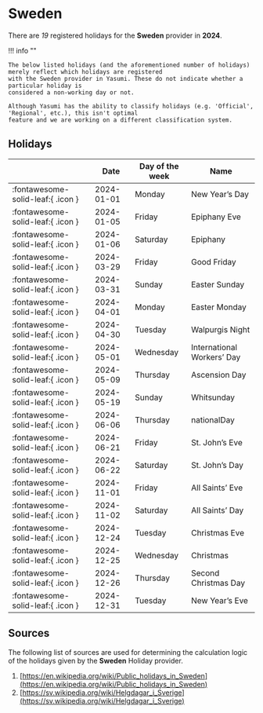 # Sweden

There are _19_ registered holidays for the **Sweden** provider in **2024**.

!!! info ""

    The below listed holidays (and the aforementioned number of holidays) merely reflect which holidays are registered
    with the Sweden provider in Yasumi. These do not indicate whether a particular holiday is
    considered a non-working day or not.

    Although Yasumi has the ability to classify holidays (e.g. 'Official', 'Regional', etc.), this isn't optimal
    feature and we are working on a different classification system.

## Holidays

|     | Date | Day of the week | Name |
| --- | ---- | --------------- | ---- |
| :fontawesome-solid-leaf:{ .icon } | 2024-01-01 | Monday | New Year’s Day |
| :fontawesome-solid-leaf:{ .icon } | 2024-01-05 | Friday | Epiphany Eve |
| :fontawesome-solid-leaf:{ .icon } | 2024-01-06 | Saturday | Epiphany |
| :fontawesome-solid-leaf:{ .icon } | 2024-03-29 | Friday | Good Friday |
| :fontawesome-solid-leaf:{ .icon } | 2024-03-31 | Sunday | Easter Sunday |
| :fontawesome-solid-leaf:{ .icon } | 2024-04-01 | Monday | Easter Monday |
| :fontawesome-solid-leaf:{ .icon } | 2024-04-30 | Tuesday | Walpurgis Night |
| :fontawesome-solid-leaf:{ .icon } | 2024-05-01 | Wednesday | International Workers’ Day |
| :fontawesome-solid-leaf:{ .icon } | 2024-05-09 | Thursday | Ascension Day |
| :fontawesome-solid-leaf:{ .icon } | 2024-05-19 | Sunday | Whitsunday |
| :fontawesome-solid-leaf:{ .icon } | 2024-06-06 | Thursday | nationalDay |
| :fontawesome-solid-leaf:{ .icon } | 2024-06-21 | Friday | St. John’s Eve |
| :fontawesome-solid-leaf:{ .icon } | 2024-06-22 | Saturday | St. John’s Day |
| :fontawesome-solid-leaf:{ .icon } | 2024-11-01 | Friday | All Saints’ Eve |
| :fontawesome-solid-leaf:{ .icon } | 2024-11-02 | Saturday | All Saints’ Day |
| :fontawesome-solid-leaf:{ .icon } | 2024-12-24 | Tuesday | Christmas Eve |
| :fontawesome-solid-leaf:{ .icon } | 2024-12-25 | Wednesday | Christmas |
| :fontawesome-solid-leaf:{ .icon } | 2024-12-26 | Thursday | Second Christmas Day |
| :fontawesome-solid-leaf:{ .icon } | 2024-12-31 | Tuesday | New Year’s Eve |

## Sources

The following list of sources are used for determining the calculation logic of
the holidays given by the **Sweden** Holiday provider.

1. [https://en.wikipedia.org/wiki/Public_holidays_in_Sweden](https://en.wikipedia.org/wiki/Public_holidays_in_Sweden)
1. [https://sv.wikipedia.org/wiki/Helgdagar_i_Sverige](https://sv.wikipedia.org/wiki/Helgdagar_i_Sverige)
